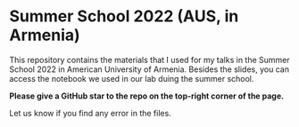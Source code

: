 # Summer School 2022 (AUS, in Armenia)
This repository contains the materials that I used for my talks in the Summer School 2022 in American University of Armenia.
Besides the slides, you can access the notebook we used in our lab duing the summer school. 

**Please give a GitHub star to the repo on the top-right corner of the page.**

Let us know if you find any error in the files.



